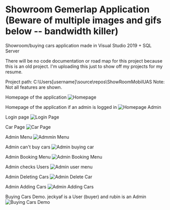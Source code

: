 # Showroom Gemerlap Application (Beware of multiple images and gifs below -- bandwidth killer)
Showroom/buying cars application made in Visual Studio 2019 + SQL Server

There will be no code documentation or road map for this project because this is an old project.
I'm uploading this just to show off my projects for my resume.

Project path: C:\Users\[username]\source\repos\ShowRoomMobilUAS
Note: Not all features are shown.

Homepage of the application
![Homepage](https://i.imgur.com/kiZ6gwT.png)

Homepage of the application if an admin is logged in
![Homepage Admin](https://i.imgur.com/azYzNGZ.png)

Login page
![Login Page](https://i.imgur.com/qkRjjTD.png)

Car Page
![Car Page](https://i.imgur.com/inY0TTj.png)

Admin Menu
![Admmin Menu](https://thumbs.gfycat.com/DevotedLonelyIbadanmalimbe-size_restricted.gif)

Admin can't buy cars
![Admin buying car](https://i.imgur.com/3eSo1T9.gif)

Admin Booking Menu
![Admin Booking Menu](https://i.imgur.com/qmAL1Vg.gif)

Admin checks Users
![Admin user menu](https://i.imgur.com/dhaXxhe.gif)

Admin Deleting Cars
![Admin Delete Car](https://thumbs.gfycat.com/VigilantMajesticEelelephant-size_restricted.gif)

Admin Adding Cars
![Admin Adding Cars](https://thumbs.gfycat.com/DevotedLonelyIbadanmalimbe-size_restricted.gif)

Buying Cars Demo. jeckyaf is a User (buyer) and rubin is an Admin
![Buying Cars Demo](https://thumbs.gfycat.com/BountifulGrippingDragon-size_restricted.gif)
